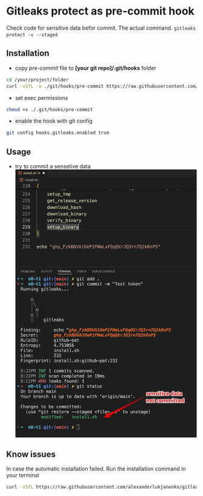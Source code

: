 # Gitleaks protect as pre-commit hook

Check code for sensitive data befor commit.
The actual command.
```gitleaks protect -v --staged```

## Installation

- copy _pre-commit_ file to **[your git repo]/.git/hooks** folder
```sh
cd /your/project/folder
curl -sSfL -o ./git/hooks/pre-commit https://raw.githubusercontent.com/alexanderlukjanenko/gitleaks-pre-commit-hook/main/pre-commit
```
- set exec permissions
```sh
chmod +x ./.git/hooks/pre-commit 
```
- enable the hook with git config
```sh
git config hooks.gitleaks.enabled true
```

## Usage
- try to commit a sensetive data
![usage example](./usage_example.png)

## Know issues
In case the automatic installation failed. Run the installation command in your terminal
```sh
curl -sSfL https://raw.githubusercontent.com/alexanderlukjanenko/gitleaks-pre-commit-hook/main/install.sh | sh
```

